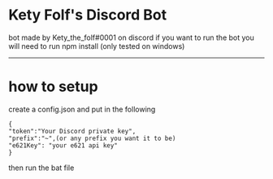 # Kety Folf's Discord Bot
bot made by Kety_the_folf#0001 on discord
if you want to run the bot you will need to run npm install (only tested on windows)

---

# how to setup
create a config.json
and put in the following
```
{
"token":"Your Discord private key",
"prefix":"~",(or any prefix you want it to be)
"e621Key": "your e621 api key"
}
```
then run the bat file
